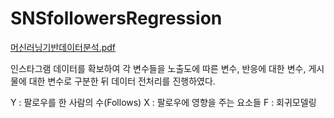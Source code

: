 # SNSfollowersRegression

[머신러닝기반데이터분석.pdf](https://github.com/user-attachments/files/21108848/default.pdf)

인스타그램 데이터를 확보하여 각 변수들을 노출도에 따른 변수, 반응에 대한 변수, 게시물에 대한 변수로 구분한 뒤 데이터 전처리를 진행하였다. 

 Y : 팔로우를 한 사람의 수(Follows)
 X : 팔로우에 영향을 주는 요소들
F : 회귀모델링
